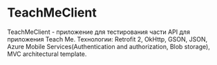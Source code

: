 # TeachMeClient
TeachMeClient - приложение для тестирования части API для приложения Teach Me.
Технологии: Retrofit 2, OkHttp, GSON, JSON, Azure Mobile Services(Authentication and authorization, Blob storage), 
MVC architectural template.
